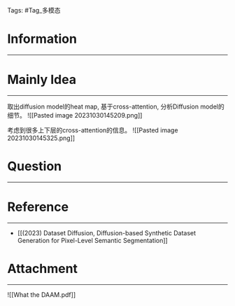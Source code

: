 Tags: #Tag_多模态 
# Information
---


# Mainly Idea
---
取出diffusion model的heat map, 基于cross-attention, 分析Diffusion model的细节。
![[Pasted image 20231030145209.png]]

考虑到很多上下层的cross-attention的信息。
![[Pasted image 20231030145325.png]]

# Question
---


# Reference
---
- [[(2023) Dataset Diffusion, Diffusion-based Synthetic Dataset Generation for Pixel-Level Semantic Segmentation]]

# Attachment
---
![[What the DAAM.pdf]]